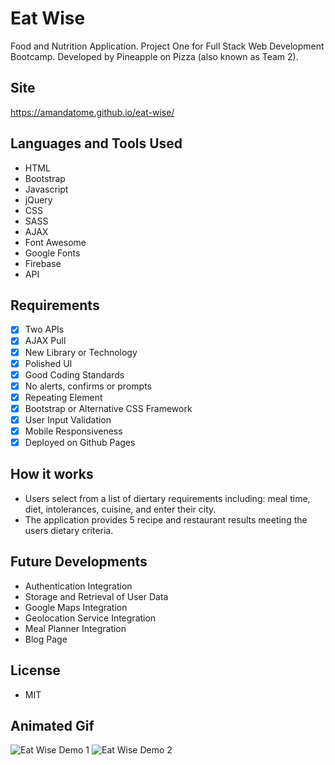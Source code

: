 # Eat Wise
Food and Nutrition Application. Project One for Full Stack Web Development Bootcamp. Developed by Pineapple on Pizza (also known as Team 2).

## Site
https://amandatome.github.io/eat-wise/

## Languages and Tools Used
* HTML
* Bootstrap
* Javascript
* jQuery
* CSS
* SASS
* AJAX
* Font Awesome
* Google Fonts
* Firebase
* API

## Requirements
- [x] Two APIs
- [x] AJAX Pull
- [x] New Library or Technology
- [x] Polished UI
- [x] Good Coding Standards
- [x] No alerts, confirms or prompts
- [x] Repeating Element
- [x] Bootstrap or Alternative CSS Framework
- [x] User Input Validation
- [x] Mobile Responsiveness
- [x] Deployed on Github Pages

## How it works
* Users select from a list of diertary requirements including: meal time, diet, intolerances, cuisine, and enter their city.
* The application provides 5 recipe and restaurant results meeting the users dietary criteria.

## Future Developments
* Authentication Integration
* Storage and Retrieval of User Data
* Google Maps Integration
* Geolocation Service Integration
* Meal Planner Integration
* Blog Page 

## License
* MIT

## Animated Gif
![Eat Wise Demo 1](eatWise1.gif)
![Eat Wise Demo 2](eatWise2.gif)
